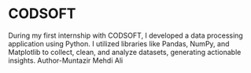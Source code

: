 # CODSOFT
During my first internship with CODSOFT, I developed a data processing application using Python. I utilized libraries like Pandas, NumPy, and Matplotlib to collect, clean, and analyze datasets, generating actionable insights.
Author-Muntazir Mehdi Ali
